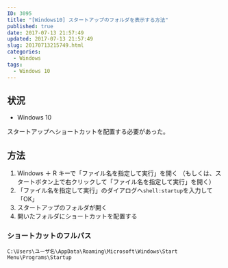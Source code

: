 ```yaml
---
ID: 3095
title: "[Windows10] スタートアップのフォルダを表示する方法"
published: true
date: 2017-07-13 21:57:49
updated: 2017-07-13 21:57:49
slug: 20170713215749.html
categories:
  - Windows
tags:
  - Windows 10
---
```


## 状況

- Windows 10

スタートアップへショートカットを配置する必要があった。

## 方法

1. Windows ＋ R キーで「ファイル名を指定して実行」を開く
   （もしくは、スタートボタン上で右クリックして「ファイル名を指定して実行」を開く）
2. 「ファイル名を指定して実行」のダイアログへ`shell:startup`を入力して「OK」
3. スタートアップのフォルダが開く
4. 開いたフォルダにショートカットを配置する

### ショートカットのフルパス

```
C:\Users\ユーザ名\AppData\Roaming\Microsoft\Windows\Start Menu\Programs\Startup
```
